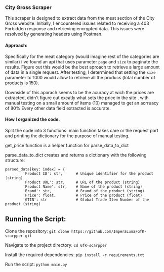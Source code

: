 ### City Gross Scraper

This scraper is designed to extract data from the meat section of the City Gross website. Initially, I encountered issues related to receiving a 403 Forbidden response and retrieving encrypted data. This issues were resolved by generating headers using Postman.

#### Approach:

Specifically for the meat category (would imagine rest of the categories are similar) i've found an api that uses parameter `page` and `size` to paginate the results. Figure out this would be the best aproach to retrieve a large amount of data in a single request. After testing, I determined that setting the `size` parameter to 1000 would allow to retrieve all the producs (total number of products is 150).

Downside of this aporach seems to be the acuracy at wich the prices are extracted, didn't figure out excatly what sets the price in the site , with manual testing on a small amount of items (10) managed to get an acrruacy of 80%
Every other data field extracted is accurate.

#### How I organized the code.

Split the code into 3 functions: 
main function takes care or the request part and printing the dictionary for the purpose of manual testing.

get_price function is a helper function for parse_data_to_dict

parse_data_to_dict creates and returns a dictionary with the following structure: 

```
parsed_data[key: index] = {
        'Product ID': str,      # Unique identifier for the product (string)
        'Product URL': str,     # URL of the product (string)
        'Product Name': str,    # Name of the product (string)
        'Brand': str,           # Brand of the product (string)
        'Price': float,         # Price of the product (float)
        'GTIN': str             # Global Trade Item Number of the product (string) 
```

## Running the Script:
Clone the repository:
`git clone https://github.com/ImperaLuna/GfK-scarpper.git`

Navigate to the project directory:
`cd GfK-scarpper`

Install the required dependencies:
`pip install -r requirements.txt`

Run the script:
`python main.py`

